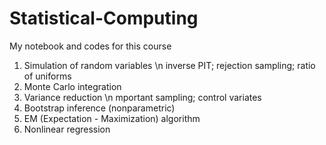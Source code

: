 # Statistical-Computing
My notebook and codes for this course
 1.  Simulation of random variables
     \n inverse PIT; rejection sampling; ratio of uniforms
 2. Monte Carlo integration 
 3. Variance reduction 
      \n mportant sampling; control variates
 3. Bootstrap inference (nonparametric)
 4. EM (Expectation - Maximization) algorithm
 5. Nonlinear regression
